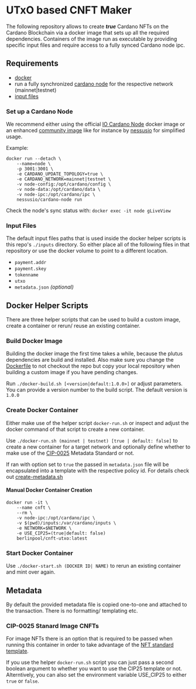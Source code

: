 # UTxO based CNFT Maker

The following repository allows to create ***true*** Cardano NFTs on the Cardano Blockchain via a docker image that sets up all the required dependencies. 
Containers of the image run as executable by providing specific input files and require access to a fully synced Cardano node ipc.

## Requirements

- [docker](https://docs.docker.com/engine/install/)
- run a fully synchronized [cardano node](#set-up-a-cardano-node) for the respective network (mainnet|testnet)
- [input files](#input-files)

### Set up a Cardano Node

We recommend either using the official [IO Cardano Node](https://hub.docker.com/r/inputoutput/cardano-node) docker image or an enhanced [community image](https://hub.docker.com/r/nessusio/cardano-node) like for instance by [nessusio](https://hub.docker.com/u/nessusio) for simplified usage.

Example:

```
docker run --detach \
    --name=node \
    -p 3001:3001 \
    -e CARDANO_UPDATE_TOPOLOGY=true \
    -e CARDANO_NETWORK=mainnet|testnet \
    -v node-config:/opt/cardano/config \
    -v node-data:/opt/cardano/data \
    -v node-ipc:/opt/cardano/ipc \
    nessusio/cardano-node run
```

Check the node's sync status with:
`docker exec -it node gLiveView`

### Input Files

The default input files paths that is used inside the docker helper scripts
is this repo's `./inputs` directory. So either place all of the following files in that repository or use the docker volume to point to a different location.

- `payment.addr`
- `payment.skey`
- `tokenname`
- `utxo`
- `metadata.json` *(optional)*

## Docker Helper Scripts
There are three helper scripts that can be used to build a custom image, create a container or rerun/ reuse an existing container.

### Build Docker Image
Building the docker image the first time takes a while, because the plutus dependencies are build and installed. Also make sure you change the
[Dockerfile](Dockerfile) to not checkout the repo but copy your local repository when building a custom image if you have pending changes.

Run `./docker-build.sh [<version|default:1.0.0>]` or adjust parameters.
You can provide a version number to the build script. The default version is `1.0.0`

### Create Docker Container

Either make use of the helper script `docker-run.sh` or inspect and adjust the docker command of that script to create a new container.

Use `./docker-run.sh (mainnet | testnet) [true | default: false]` to create
a new container for a target network and optionally define whether to make use of the [CIP-0025](https://github.com/cardano-foundation/CIPs/blob/master/CIP-0025/README.md#structure) Metadata Standard or not.

If ran with option set to `true` the passed in `metadata.json` file will be encapsulated into a template with the respective policy id.
For details check out [create-metadata.sh](scripts/mint/create-metadata.sh#L29)

#### Manual Docker Container Creation

```
docker run -it \
    --name cnft \
    --rm \
    -v node-ipc:/opt/cardano/ipc \
    -v $(pwd)/inputs:/var/cardano/inputs \
    -e NETWORK=$NETWORK \
    -e USE_CIP25=(true|default: false)
    berlinpool/cnft-utxo:latest
```

### Start Docker Container
Use `./docker-start.sh (DOCKER ID| NAME)` to rerun an existing container and mint over again.

## Metadata
By default the provided metadata file is copied one-to-one and attached to the transaction. There is no formatting/ templating etc.

### CIP-0025 Stanard Image CNFTs
For image NFTs there is an option that is required to be passed when running this container in order to take advantage of the [NFT standard template](https://github.com/cardano-foundation/CIPs/blob/master/CIP-0025/README.md#structure).

If you use the helper `docker-run.sh` script you can just pass a second boolean argument to whether you want to use the CIP25 template or not.
Alterntively, you can also set the environment variable USE_CIP25 to either `true` or `false`.
